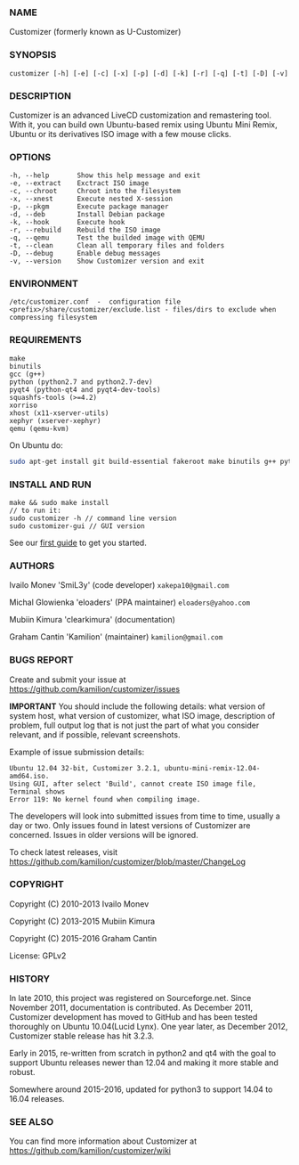 ### NAME

Customizer (formerly known as U-Customizer)


### SYNOPSIS

    customizer [-h] [-e] [-c] [-x] [-p] [-d] [-k] [-r] [-q] [-t] [-D] [-v]


### DESCRIPTION

Customizer is an advanced LiveCD customization and remastering tool. With it, you can build own
Ubuntu-based remix using Ubuntu Mini Remix, Ubuntu or its derivatives ISO image with a few mouse clicks.


### OPTIONS

    -h, --help       Show this help message and exit
    -e, --extract    Exctract ISO image
    -c, --chroot     Chroot into the filesystem
    -x, --xnest      Execute nested X-session
    -p, --pkgm       Execute package manager
    -d, --deb        Install Debian package
    -k, --hook       Execute hook
    -r, --rebuild    Rebuild the ISO image
    -q, --qemu       Test the builded image with QEMU
    -t, --clean      Clean all temporary files and folders
    -D, --debug      Enable debug messages
    -v, --version    Show Customizer version and exit


### ENVIRONMENT

    /etc/customizer.conf  -  configuration file
    <prefix>/share/customizer/exclude.list - files/dirs to exclude when compressing filesystem


### REQUIREMENTS

    make
    binutils
    gcc (g++)
    python (python2.7 and python2.7-dev)
    pyqt4 (python-qt4 and pyqt4-dev-tools)
    squashfs-tools (>=4.2)
    xorriso
    xhost (x11-xserver-utils)
    xephyr (xserver-xephyr)
    qemu (qemu-kvm)

On Ubuntu do:
```sh
sudo apt-get install git build-essential fakeroot make binutils g++ python python-dev python-qt4 pyqt4-dev-tools squashfs-tools xorriso x11-xserver-utils xserver-xephyr qemu-kvm dpkg-dev debhelper qt4-dev-tools qt4-linguist-tools --no-install-recommends
```

### INSTALL AND RUN

    make && sudo make install
    // to run it: 
    sudo customizer -h // command line version
    sudo customizer-gui // GUI version

See our [first guide](https://github.com/kamilion/customizer/wiki/First-guide) to get you started.

### AUTHORS

Ivailo Monev 'SmiL3y' (code developer) `xakepa10@gmail.com`

Michal Glowienka 'eloaders' (PPA maintainer) `eloaders@yahoo.com`

Mubiin Kimura 'clearkimura' (documentation)

Graham Cantin 'Kamilion' (maintainer) `kamilion@gmail.com`

### BUGS REPORT

Create and submit your issue at https://github.com/kamilion/customizer/issues

**IMPORTANT** You should include the following details: what version of system host, 
what version of customizer, what ISO image, description of problem, full output log that is 
not just the part of what you consider relevant, and if possible, relevant screenshots.

Example of issue submission details:

    Ubuntu 12.04 32-bit, Customizer 3.2.1, ubuntu-mini-remix-12.04-amd64.iso.
    Using GUI, after select 'Build', cannot create ISO image file, Terminal shows
    Error 119: No kernel found when compiling image.

The developers will look into submitted issues from time to time, usually a day or two.
Only issues found in latest versions of Customizer are concerned. Issues in older versions
will be ignored.

To check latest releases, visit https://github.com/kamilion/customizer/blob/master/ChangeLog


### COPYRIGHT

Copyright (C) 2010-2013 Ivailo Monev

Copyright (C) 2013-2015 Mubiin Kimura

Copyright (C) 2015-2016 Graham Cantin

License: GPLv2


### HISTORY

In late 2010, this project was registered on Sourceforge.net. Since November 2011,
documentation is contributed. As December 2011, Customizer development has moved to
GitHub and has been tested thoroughly on Ubuntu 10.04(Lucid Lynx). One year later, 
as December 2012, Customizer stable release has hit 3.2.3.

Early in 2015, re-written from scratch in python2 and qt4 with the goal to support
Ubuntu releases newer than 12.04 and making it more stable and robust.

Somewhere around 2015-2016, updated for python3 to support 14.04 to 16.04 releases.


### SEE ALSO

You can find more information about Customizer at https://github.com/kamilion/customizer/wiki

